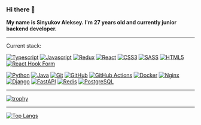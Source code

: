 ### Hi there 👋

**My name is Sinyukov Aleksey. I'm 27 years old and currently junior backend developer.**
***
Current stack:

[![Typescript](https://skillicons.dev/icons?i=typescript)](https://www.typescriptlang.org/)
[![Javascript](https://skillicons.dev/icons?i=javascript)](https://developer.mozilla.org/ru/docs/Web/JavaScript)
[![Redux](https://skillicons.dev/icons?i=redux)](https://redux.js.org/)
[![React](https://skillicons.dev/icons?i=react)](https://react.dev/)
[![CSS3](https://skillicons.dev/icons?i=css)](https://www.w3.org/Style/CSS/)
[![SASS](https://skillicons.dev/icons?i=sass)](https://sass-lang.com/)
[![HTML5](https://skillicons.dev/icons?i=html)](https://html.spec.whatwg.org/multipage/)
[![React Hook Form](https://skillicons.dev/icons?i=reacthookform)](https://react-hook-form.com/)

[![Python](https://skillicons.dev/icons?i=python)](https://www.python.org/)
[![Java](https://skillicons.dev/icons?i=java)](https://www.oracle.com/cis/java/)
[![Git](https://skillicons.dev/icons?i=git)](https://git-scm.com/)
[![GitHub](https://skillicons.dev/icons?i=github)](https://github.com/)
[![GitHub Actions](https://skillicons.dev/icons?i=githubactions)](https://github.com/features/actions)
[![Docker](https://skillicons.dev/icons?i=docker)](https://www.docker.com/)
[![Nginx](https://skillicons.dev/icons?i=nginx)](https://www.nginx.com/)
[![Django](https://skillicons.dev/icons?i=django)](https://www.djangoproject.com/)
[![FastAPI](https://skillicons.dev/icons?i=fastapi)](https://fastapi.tiangolo.com/)
[![Redis](https://skillicons.dev/icons?i=redis)](https://redis.io/)
[![PostgreSQL](https://skillicons.dev/icons?i=postgresql)](https://www.postgresql.org/)
***
[![trophy](https://github-profile-trophy.vercel.app/?username=aleksey2299-1)](https://github.com/aleksey2299-1/github-profile-trophy)
***
[![Top Langs](https://github-readme-stats.vercel.app/api/top-langs/?username=aleksey2299-1&layout=compact)](https://github.com/aleksey2299-1/github-readme-stats)

<!--
**aleksey2299-1/aleksey2299-1** is a ✨ _special_ ✨ repository because its `README.md` (this file) appears on your GitHub profile.

Here are some ideas to get you started:

- 🔭 I’m currently working on ...
- 🌱 I’m currently learning ...
- 👯 I’m looking to collaborate on ...
- 🤔 I’m looking for help with ...
- 💬 Ask me about ...
- 📫 How to reach me: ...
- 😄 Pronouns: ...
- ⚡ Fun fact: ...
-->
